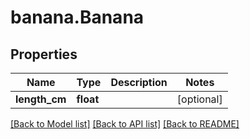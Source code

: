 # banana.Banana

## Properties
Name | Type | Description | Notes
------------ | ------------- | ------------- | -------------
**length_cm** | **float** |  | [optional] 

[[Back to Model list]](../README.md#documentation-for-models) [[Back to API list]](../README.md#documentation-for-api-endpoints) [[Back to README]](../README.md)


